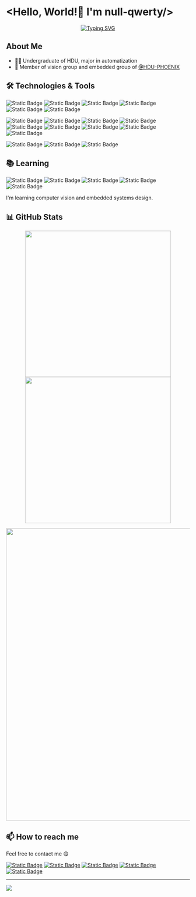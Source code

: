 
# <Hello, World!👋 I'm null-qwerty/>

<div align="center">
<a href="https://git.io/typing-svg"><img src="https://readme-typing-svg.demolab.com?font=Fira+Code&pause=1000&repeat=false&width=435&lines=Welcome+to+my+profile+page!" alt="Typing SVG" /></a>
</div>

## About Me

- 👨‍🎓 Undergraduate of HDU, major in automatization
- 👥 Member of vision group and embedded group of [@HDU-PHOENIX](https://github.com/HDU-PHOENIX)

## 🛠️ Technologies & Tools

![Static Badge](https://img.shields.io/badge/languages-grey?style=for-the-badge)
![Static Badge](https://img.shields.io/badge/C-A8B9CC?style=for-the-badge&logo=C&logoColor=white)
![Static Badge](https://img.shields.io/badge/C%2B%2B-00599C?style=for-the-badge&logo=C%2B%2B&logoColor=white)
![Static Badge](https://img.shields.io/badge/Python-blue?style=for-the-badge&logo=python&logoColor=white)
![Static Badge](https://img.shields.io/badge/javascript-F7DF1E?style=for-the-badge&logo=javascript&logoColor=white)
![Static Badge](https://img.shields.io/badge/html5-E34F26?style=for-the-badge&logo=html5&logoColor=white)


![Static Badge](https://img.shields.io/badge/tools-grey?style=for-the-badge)
![Static Badge](https://img.shields.io/badge/git-F05032?style=for-the-badge&logo=git&logoColor=white)
![Static Badge](https://img.shields.io/badge/github-181717?style=for-the-badge&logo=github&logoColor=white)
![Static Badge](https://img.shields.io/badge/docker-2496ED?style=for-the-badge&logo=docker&logoColor=white)
![Static Badge](https://img.shields.io/badge/cmake-064F8C?style=for-the-badge&logo=cmake&logoColor=white)
![Static Badge](https://img.shields.io/badge/ros-22314E?style=for-the-badge&logo=ros&logoColor=white)
![Static Badge](https://img.shields.io/badge/vercel-000000?style=for-the-badge&logo=vercel&logoColor=white)
![Static Badge](https://img.shields.io/badge/hexo-0E83CD?style=for-the-badge&logo=hexo&logoColor=white)
![Static Badge](https://img.shields.io/badge/cloudflare-F38020?style=for-the-badge&logo=cloudflare&logoColor=white)

![Static Badge](https://img.shields.io/badge/os-grey?style=for-the-badge)
![Static Badge](https://img.shields.io/badge/ubuntu-E95420?style=for-the-badge&logo=ubuntu&logoColor=white)
![Static Badge](https://img.shields.io/badge/windows-blue?style=for-the-badge)

## 📚 Learning

![Static Badge](https://img.shields.io/badge/ros-22314E?style=for-the-badge&logo=ros&logoColor=white)
![Static Badge](https://img.shields.io/badge/opencv-5C3EE8?style=for-the-badge&logo=opencv&logoColor=white)
![Static Badge](https://img.shields.io/badge/pytorch-EE4C2C?style=for-the-badge&logo=pytorch&logoColor=white)
![Static Badge](https://img.shields.io/badge/stm32-03234B?style=for-the-badge&logo=stmicroelectronics&logoColor=white)
![Static Badge](https://img.shields.io/badge/freertos-green?style=for-the-badge)

I'm learning computer vision and embedded systems design.

## 📊 GitHub Stats

<p align="center">
<img width=400 src="https://api-github-readme-stats.null-qwerty.top/api?username=null-qwerty&show_icons=true&hide_border=true&theme=transparent" />
<img width=400 src="https://streak-stats.demolab.com?user=null-qwerty&hide_border=true&theme=transparent" />
</p>
<p align="center">
<img width=800 src="https://github-readme-activity-graph-dun.vercel.app/graph?username=null-qwerty&theme=github-compact&hide_border=true&area=true" />
</p>

## 📫 How to reach me

Feel free to contact me 😋

[![Static Badge](https://img.shields.io/badge/github-%40null--qwerty-181717)](https://github.com/null-qwerty)
[![Static Badge](https://img.shields.io/badge/telegram-%40null__qwerty-26A5E4)](https://t.me/null_qwerty)
[![Static Badge](https://img.shields.io/badge/discord-%40nullqwerty-5865F2)](https://discord.gg/BQKw9dsW)
[![Static Badge](https://img.shields.io/badge/email-null--qwerty%40outlook.com-8A4182)](mailto:null-qwerty@outlook.com)
[![Static Badge](https://img.shields.io/badge/personal_site-https%3A%2F%2Fblog.null--qwerty.work-blue)](https://blog.null-qwerty.work)


---

![](https://images.null-qwerty.work/blog/bg.webp)
